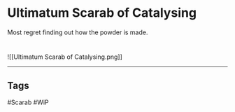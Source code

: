 # Ultimatum Scarab of Catalysing
Most regret finding out how the powder is made.

#
![[Ultimatum Scarab of Catalysing.png]]

---
## Tags
#Scarab
#WiP 